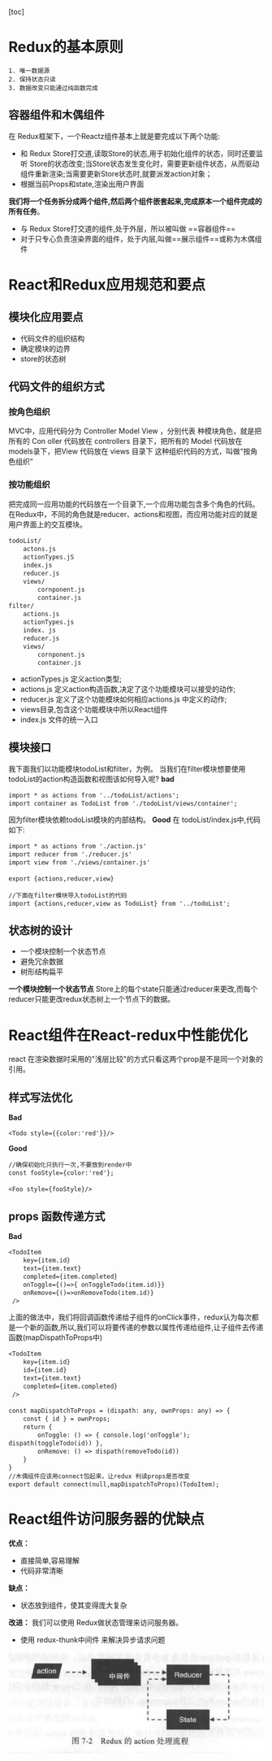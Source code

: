 [toc]

# Redux的基本原则
    1. 唯一数据源
    2. 保持状态只读
    3. 数据改变只能通过纯函数完成

## 容器组件和木偶组件
在 Redux框架下，一个Reactz组件基本上就是要完成以下两个功能:

   - 和 Redux Store打交道,读取Store的状态,用于初始化组件的状态，同时还要监听 Store的状态改变;当Store状态发生变化时，需要更新组件状态，从而驱动组件重新渲染;当需要更新Store状态时,就要派发action对象；
   - 根据当前Props和state,渲染出用户界面

**我们将一个任务拆分成两个组件,然后两个组件嵌套起来,完成原本一个组件完成的所有任务**。
- 与 Redux Store打交道的组件,处于外层，所以被叫做 ==容器组件==
- 对于只专心负责渲染界面的组件，处于内层,叫做==展示组件==或称为木偶组件

# React和Redux应用规范和要点

## 模块化应用要点
  - 代码文件的组织结构
  -  确定模块的边界
  - store的状态树

## 代码文件的组织方式
### 按角色组织

MVC中，应用代码分为 Controller Model View ，分别代表 种模块角色，就是把所有的 Con oller 代码放在 controllers 目录下，把所有的 Model 代码放在 models录下，把View 代码放在 views 目录下 这种组织代码的方式，叫做“按角色组织”
### 按功能组织
把完成同一应用功能的代码放在一个目录下,一个应用功能包含多个角色的代码。在Redux中，不同的角色就是reducer、actions和视图，而应用功能对应的就是用户界面上的交互模块。
```
todoList/
    actons.js
    actionTypes.jS
    index.js
    reducer.js
    views/
        cornponent.js
        container.js
filter/
    actions.js
    actionTypes.js
    index. js
    reducer.js
    views/
        cornponent.js
        container.js 
```
- actionTypes.js 定义action类型;
- actions.js 定义action构造函数,决定了这个功能模块可以接受的动作;
- reducer.js 定义了这个功能模块如何相应actions.js 中定义的动作;
- views目录,包含这个功能模块中所以React组件
-  index.js 文件的统一入口

## 模块接口
我下面我们以功能模块todoList和filter，为例。
当我们在filter模块想要使用todoList的action构造函数和视图该如何导入呢?
**bad**
```
import * as actions from '../todoList/actions';
import container as TodoList from './todoList/views/container';
```
因为filter模块依赖todoList模块的内部结构。
**Good**
在 todoList/index.js中,代码如下:
```
import * as actions from './action.js'
import reducer from './reducer.js'
import view from './views/container.js'

export {actions,reducer,view}

//下面在filter模块导入todoList的代码
import {actions,reducer,view as TodoList} from '../todoList';
```
## 状态树的设计
   -   一个模块控制一个状态节点
   -   避免冗余数据
   -   树形结构扁平
 
**一个模块控制一个状态节点**
    Store上的每个state只能通过reducer来更改,而每个reducer只能更改redux状态树上一个节点下的数据。


# React组件在React-redux中性能优化
react 在渲染数据时采用的"浅层比较"的方式只看这两个prop是不是同一个对象的引用。
## 样式写法优化
**Bad**
```
<Todo style={{color:'red'}}/>
```
**Good**
```
//确保初始化只执行一次,不要放到render中
const fooStyle={color:'red'};

<Foo style={fooStyle}/>
```
## props 函数传递方式
**Bad**
```
<TodoItem
    key={item.id}
    text={item.text}
    completed={item.completed}
    onToggle={()=>{ onToggleTodo(item.id)}}
    onRemove={()=>onRemoveTodo(item.id)}
 />
```
上面的做法中，我们将回调函数传递给子组件的onClick事件，redux认为每次都是一个新的函数,所以,我们可以将要传递的参数以属性传递给组件,让子组件去传递函数(mapDispathToProps中)
```
<TodoItem
    key={item.id}
    id={item.id}
    text={item.text}
    completed={item.completed}
 />
 
const mapDispatchToProps = (dispath: any, ownProps: any) => {
    const { id } = ownProps;
    return {
        onToggle: () => { console.log('onToggle'); dispath(toggleTodo(id)) },
        onRemove: () => dispath(removeTodo(id))
    }
}
//木偶组件应该用connect包起来，让redux 判读props是否改变
export default connect(null,mapDispatchToProps)(TodoItem);
```
# React组件访问服务器的优缺点
 **优点：**
   - 直接简单,容易理解
   - 代码非常清晰

**缺点：**
   - 状态放到组件，使其变得庞大复杂

**改进：**
 我们可以使用 Redux做状态管理来访问服务器。
   - 使用 redux-thunk中间件 来解决异步请求问题

![redux-thunk](./redux_thunk.jpg)

